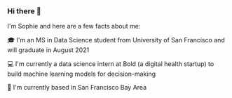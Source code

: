 ### Hi there 👋


I'm Sophie and here are a few facts about me:

🎓 I'm an MS in Data Science student from University of San Francisco and will graduate in August 2021

💻 I'm currently a data science intern at Bold (a digital health startup) to build machine learning models for decision-making

🌆 I'm currently based in San Francisco Bay Area
